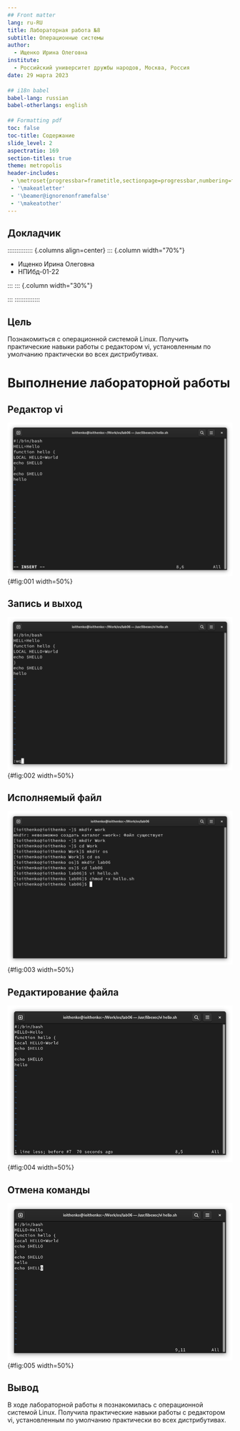 ```yaml
---
## Front matter
lang: ru-RU
title: Лабораторная работа №8
subtitle: Операционные системы
author:
  - Ищенко Ирина Олеговна
institute:
  - Российский университет дружбы народов, Москва, Россия
date: 29 марта 2023

## i18n babel
babel-lang: russian
babel-otherlangs: english

## Formatting pdf
toc: false
toc-title: Содержание
slide_level: 2
aspectratio: 169
section-titles: true
theme: metropolis
header-includes:
 - \metroset{progressbar=frametitle,sectionpage=progressbar,numbering=fraction}
 - '\makeatletter'
 - '\beamer@ignorenonframefalse'
 - '\makeatother'
---
```


## Докладчик

:::::::::::::: {.columns align=center}
::: {.column width="70%"}

  * Ищенко Ирина Олеговна
  * НПИбд-01-22


:::
::: {.column width="30%"}


:::
::::::::::::::

## Цель

Познакомиться с операционной системой Linux. Получить практические навыки работы с редактором vi, установленным по умолчанию практически во всех дистрибутивах.

# Выполнение лабораторной работы

## Редактор vi

![Редактор vi](image/1.png){#fig:001 width=50%}

## Запись и выход

![Запись и выход](image/2.png){#fig:002 width=50%}

## Исполняемый файл

![Команды в терминале](image/3.png){#fig:003 width=50%}

## Редактирование файла

![Редактирование файла](image/4.png){#fig:004 width=50%}

## Отмена команды

![Отмена последней команды](image/5.png){#fig:005 width=50%}

## Вывод

В ходе лабораторной работы я познакомилась с операционной системой Linux. Получила практические навыки работы с редактором vi, установленным по умолчанию практически во всех дистрибутивах.

